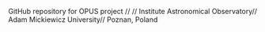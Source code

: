 GitHub repository for OPUS project //
//
Institute Astronomical Observatory//
Adam Mickiewicz University//
Poznan, Poland

